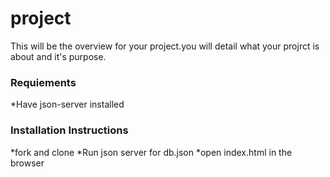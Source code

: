 # project
This will be the overview for your project.you will detail what your projrct is about and it's purpose.
### Requiements
*Have json-server installed
### Installation Instructions
*fork and clone
*Run json server for db.json
*open index.html in the browser
